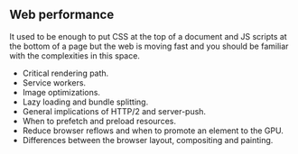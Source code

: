 ## Web performance

It used to be enough to put CSS at the top of a document and JS scripts at the bottom of a page but the web is moving fast and you should be familiar with the complexities in this space.
- Critical rendering path.
- Service workers.
- Image optimizations.
- Lazy loading and bundle splitting.
- General implications of HTTP/2 and server-push.
- When to prefetch and preload resources.
- Reduce browser reflows and when to promote an element to the GPU.
- Differences between the browser layout, compositing and painting.
